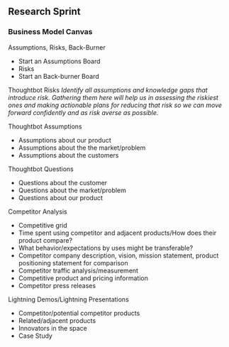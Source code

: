 ## Research Sprint

### Business Model Canvas

Assumptions, Risks, Back-Burner
* Start an Assumptions Board
* Risks
* Start an Back-burner Board

Thoughtbot Risks 
*Identify all assumptions and knowledge gaps that introduce risk. Gathering them here will help us in assessing the riskiest ones and making actionable plans for reducing that risk so we can move forward confidently and as risk averse as possible.*

Thoughtbot Assumptions
* Assumptions about our product
* Assumptions about the the market/problem
* Assumptions about the customers

Thoughtbot Questions
* Questions about the customer
* Questions about the market/problem
* Questions about our product

Competitor Analysis
* Competitive grid
* Time spent using competitor and adjacent products/How does their product compare?
* What behavior/expectations by uses might be transferable? 
* Competitor company description, vision, mission statement, product positioning statement for comparison
* Competitor traffic analysis/measurement
* Competitive product and pricing information
* Competitor press releases

Lightning Demos/Lightning Presentations
* Competitor/potential competitor products
* Related/adjacent products
* Innovators in the space
* Case Study
